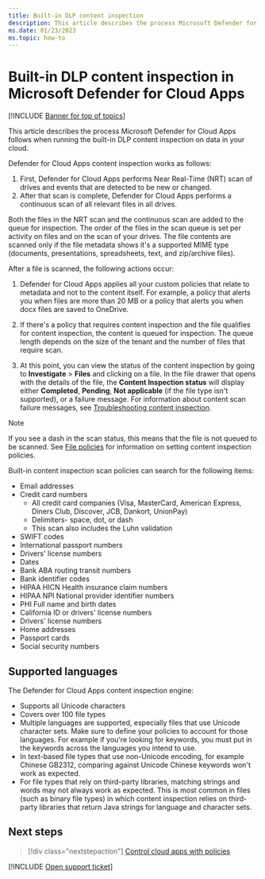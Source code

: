 ```yaml
---
title: Built-in DLP content inspection
description: This article describes the process Microsoft Defender for Cloud Apps follows when running the built-in DLP content inspection on data in your cloud.
ms.date: 01/23/2023
ms.topic: how-to
---
```

# Built-in DLP content inspection in Microsoft Defender for Cloud Apps

[!INCLUDE [Banner for top of topics](includes/banner.md)]

This article describes the process Microsoft Defender for Cloud Apps follows when running the built-in DLP content inspection on data in your cloud.

Defender for Cloud Apps content inspection works as follows:

1. First, Defender for Cloud Apps performs Near Real-Time (NRT) scan of drives and events that are detected to be new or changed.
2. After that scan is complete, Defender for Cloud Apps performs a continuous scan of all relevant files in all drives.

Both the files in the NRT scan and the continuous scan are added to the queue for inspection. The order of the files in the scan queue is set per activity on files and on the scan of your drives. The file contents are scanned only if the file metadata shows it's a supported MIME type (documents, presentations, spreadsheets, text, and zip/archive files).

After a file is scanned, the following actions occur:

1. Defender for Cloud Apps applies all your custom policies that relate to metadata and not to the content itself. For example, a policy that alerts you when files are more than 20 MB or a policy that alerts you when docx files are saved to OneDrive.

2. If there's a policy that requires content inspection and the file qualifies for content inspection, the content is queued for inspection. The queue length depends on the size of the tenant and the number of files that require scan.

3. At this point, you can view the status of the content inspection by going to **Investigate** > **Files** and clicking on a file. In the file drawer that opens with the details of the file, the **Content Inspection status** will display either **Completed**, **Pending**, **Not applicable** (if the file type isn't supported), or a failure message. For information about content scan failure messages, see [Troubleshooting content inspection](troubleshooting-content-inspection.md).

> [!NOTE]
> If you see a dash in the scan status, this means that the file is not queued to be scanned. See [File policies](data-protection-policies.md) for information on setting content inspection policies.

Built-in content inspection scan policies can search for the following items:

- Email addresses
- Credit card numbers
  - All credit card companies (Visa, MasterCard, American Express, Diners Club, Discover, JCB, Dankort, UnionPay)
  - Delimiters- space, dot, or dash
  - This scan also includes the Luhn validation
- SWIFT codes
- International passport numbers
- Drivers' license numbers
- Dates
- Bank ABA routing transit numbers
- Bank identifier codes
- HIPAA HICN Health insurance claim numbers
- HIPAA NPI National provider identifier numbers
- PHI Full name and birth dates
- California ID or drivers' license numbers
- Drivers' license numbers
- Home addresses
- Passport cards
- Social security numbers

## Supported languages

The Defender for Cloud Apps content inspection engine:

- Supports all Unicode characters
- Covers over 100 file types
- Multiple languages are supported, especially files that use Unicode character sets. Make sure to define your policies to account for those languages. For example if you're looking for keywords, you must put in the keywords across the languages you intend to use.
- In text-based file types that use non-Unicode encoding, for example Chinese GB2312, comparing against Unicode Chinese keywords won't work as expected.
- For file types that rely on third-party libraries, matching strings and words may not always work as expected. This is most common in files (such as binary file types) in which content inspection relies on third-party libraries that return Java strings for language and character sets.

## Next steps

> [!div class="nextstepaction"]
> [Control cloud apps with policies](control-cloud-apps-with-policies.md)

[!INCLUDE [Open support ticket](includes/support.md)]
